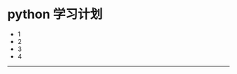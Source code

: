 <!--
 * @Author: GitHub-LP
 * @Date: 2024-08-08 18:09:01
 * @LastEditTime: 2024-08-08 18:10:50
 * @LastEditors: LP
 * @Description: 
 * @FilePath: \pythonFor100Days\readme.md
 * @GitHub-LP CSDN@AiENG_07
-->
# python 学习计划
- 1
- 2
- 3
- 4

____
